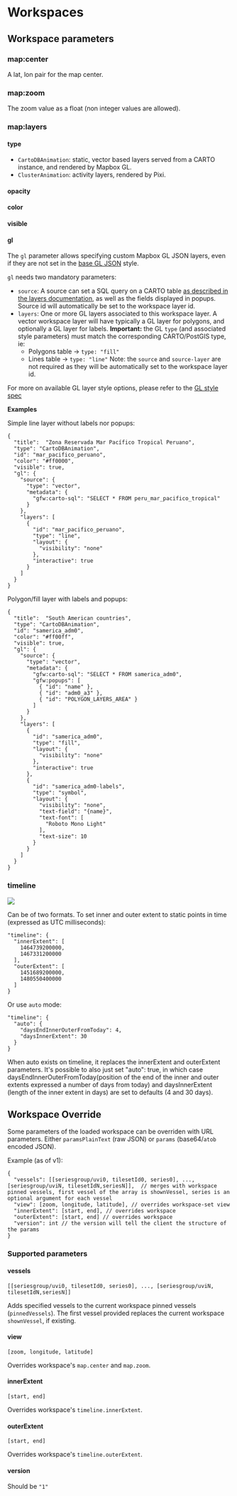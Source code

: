 # Workspaces

## Workspace parameters

### map:center

A lat, lon pair for the map center.

### map:zoom

The zoom value as a float (non integer values are allowed).

### map:layers

#### type

- `CartoDBAnimation`: static, vector based layers served from a CARTO instance, and rendered by Mapbox GL.
- `ClusterAnimation`: activity layers, rendered by Pixi.

#### opacity

#### color

#### visible

#### gl

The `gl` parameter allows specifying custom Mapbox GL JSON layers, even if they are not set in the <a href="https://github.com/GlobalFishingWatch/map-client/blob/develop/app/src/map/gl-styles/style.json">base GL JSON</a> style.

`gl` needs two mandatory parameters:
- `source`: A source can set a SQL query on a CARTO table <a href="https://github.com/GlobalFishingWatch/map-client/blob/develop/documentation/layers.md#gfwcarto-sql">as described in the layers documentation</a>, as well as the fields displayed in popups. Source id will automatically be set to the workspace layer id.
- `layers`: One or more GL layers associated to this workspace layer. A vector workspace layer will have typically a GL layer for polygons, and optionally a GL layer for labels. **Important:** the GL `type` (and associated style parameters) must match the corresponding CARTO/PostGIS type, ie:
  - Polygons table -> `type: "fill"`
  - Lines table -> `type: "line"`
Note: the `source` and `source-layer` are not required as they will be automatically set to the workspace layer id.

For more on available GL layer style options, please refer to the <a href="https://www.mapbox.com/mapbox-gl-js/style-spec/">GL style spec</a>

**Examples**

Simple line layer without labels nor popups:
```
{
  "title":	"Zona Reservada Mar Pacífico Tropical Peruano",
  "type": "CartoDBAnimation",
  "id": "mar_pacifico_peruano",
  "color": "#ff0000",
  "visible": true,
  "gl": {
    "source": {
      "type": "vector",
      "metadata": {
        "gfw:carto-sql": "SELECT * FROM peru_mar_pacifico_tropical"
      }
    },
    "layers": [
      {
        "id": "mar_pacifico_peruano",
        "type": "line",
        "layout": {
          "visibility": "none"
        },
        "interactive": true
      }
    ]
  }
}
```

Polygon/fill layer with labels and popups:

```
{
  "title":	"South American countries",
  "type": "CartoDBAnimation",
  "id": "samerica_adm0",
  "color": "#ff00ff",
  "visible": true,
  "gl": {
    "source": {
      "type": "vector",
      "metadata": {
        "gfw:carto-sql": "SELECT * FROM samerica_adm0",
        "gfw:popups": [
          { "id": "name" },
          { "id": "adm0_a3" },
          { "id": "POLYGON_LAYERS_AREA" }
        ]
      }
    },
    "layers": [
      {
        "id": "samerica_adm0",
        "type": "fill",
        "layout": {
          "visibility": "none"
        },
        "interactive": true
      },
      {
        "id": "samerica_adm0-labels",
        "type": "symbol",
        "layout": {
          "visibility": "none",
          "text-field": "{name}",
          "text-font": [
            "Roboto Mono Light"
          ],
          "text-size": 10
        }
      }
    ]
  }
}
```

### timeline

![](https://github.com/GlobalFishingWatch/map-client/blob/develop/documentation/timebar.png?raw=true)

Can be of two formats. To set inner and outer extent to static points in time (expressed as UTC milliseconds):
```
"timeline": {
  "innerExtent": [
    1464739200000,
    1467331200000
  ],
  "outerExtent": [
    1451689200000,
    1480550400000
  ]
}
```

Or use `auto` mode:
```
"timeline": {
  "auto": {
    "daysEndInnerOuterFromToday": 4,
    "daysInnerExtent": 30
  }
}
```

When auto exists on timeline, it replaces the innerExtent and outerExtent parameters.
It's possible to also just set "auto": true, in which case daysEndInnerOuterFromToday(position of the end of the inner and outer extents expressed a number of days from today) and daysInnerExtent (length of the inner extent in days) are set to defaults (4 and 30 days).

## Workspace Override

Some parameters of the loaded workspace can be overriden with URL parameters. Either `paramsPlainText` (raw JSON) or `params` (base64/`atob` encoded JSON).

Example (as of v1):
```
{
  "vessels": [[seriesgroup/uvi0, tilesetId0, series0], ..., [seriesgroup/uviN, tilesetIdN,seriesN]],  // merges with workspace pinned vessels, first vessel of the array is shownVessel, series is an optional argument for each vessel
  "view": [zoom, longitude, latitude], // overrides workspace-set view
  "innerExtent": [start, end], // overrides workspace
  "outerExtent": [start, end] // overrides workspace
  "version": int // the version will tell the client the structure of the params
}
```

### Supported parameters

#### vessels

`[[seriesgroup/uvi0, tilesetId0, series0], ..., [seriesgroup/uviN, tilesetIdN,seriesN]]`

Adds specified vessels to the current workspace pinned vessels (`pinnedVessels`).
The first vessel provided replaces the current workspace `shownVessel`, if existing.

#### view

`[zoom, longitude, latitude]`

Overrides workspace's `map.center` and `map.zoom`.

#### innerExtent

`[start, end]`

Overrides workspace's `timeline.innerExtent`.

#### outerExtent

`[start, end]`

Overrides workspace's `timeline.outerExtent`.

#### version

Should be `"1"`
